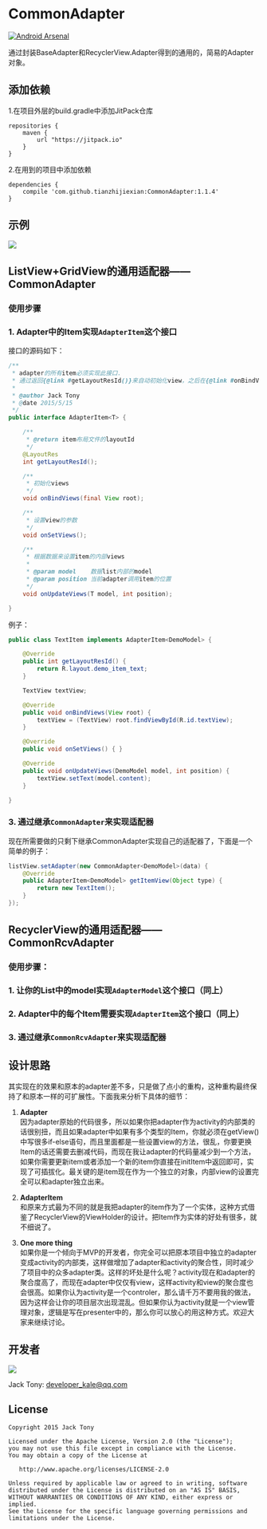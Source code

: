 # CommonAdapter

[![Android Arsenal](https://img.shields.io/badge/Android%20Arsenal-CommonAdapter-brightgreen.svg?style=flat)](http://android-arsenal.com/details/1/1861)  

通过封装BaseAdapter和RecyclerView.Adapter得到的通用的，简易的Adapter对象。  


## 添加依赖  
1.在项目外层的build.gradle中添加JitPack仓库
  
```  
repositories {
	maven {
		url "https://jitpack.io"
	}
}
```    
2.在用到的项目中添加依赖
```  
dependencies {
	compile 'com.github.tianzhijiexian:CommonAdapter:1.1.4'
}    
```
## 示例     
![](./demo/demo.png)

## ListView+GridView的通用适配器——CommonAdapter    

### 使用步骤   

### 1. Adapter中的Item实现`AdapterItem`这个接口    

接口的源码如下：  
```JAVA  
/**
 * adapter的所有item必须实现此接口.
 * 通过返回{@link #getLayoutResId()}来自动初始化view，之后在{@link #onBindViews(View)}中就可以初始化item的内部视图了。<br>
 *
 * @author Jack Tony
 * @date 2015/5/15
 */
public interface AdapterItem<T> {

    /**
     * @return item布局文件的layoutId
     */
    @LayoutRes
    int getLayoutResId();

    /**
     * 初始化views
     */
    void onBindViews(final View root);

    /**
     * 设置view的参数
     */
    void onSetViews();

    /**
     * 根据数据来设置item的内部views
     *
     * @param model    数据list内部的model
     * @param position 当前adapter调用item的位置
     */
    void onUpdateViews(T model, int position);

}  
```  
例子：
```java
public class TextItem implements AdapterItem<DemoModel> {

    @Override
    public int getLayoutResId() {
        return R.layout.demo_item_text;
    }

    TextView textView;

    @Override
    public void onBindViews(View root) {
        textView = (TextView) root.findViewById(R.id.textView);
    }

    @Override
    public void onSetViews() { }

    @Override
    public void onUpdateViews(DemoModel model, int position) {
        textView.setText(model.content);
    }

}
```  

### 3. 通过继承`CommonAdapter`来实现适配器  
现在所需要做的只剩下继承CommonAdapter实现自己的适配器了，下面是一个简单的例子：  
```java
listView.setAdapter(new CommonAdapter<DemoModel>(data) {
    @Override
    public AdapterItem<DemoModel> getItemView(Object type) {
        return new TextItem();
    }
});
```

## RecyclerView的通用适配器——CommonRcvAdapter 
### 使用步骤：  
### 1. 让你的List中的model实现`AdapterModel`这个接口（同上）
### 2. Adapter中的每个Item需要实现`AdapterItem`这个接口（同上）  
### 3. 通过继承`CommonRcvAdapter`来实现适配器  

  
## 设计思路  
其实现在的效果和原本的adapter差不多，只是做了点小的重构，这种重构最终保持了和原本一样的可扩展性。下面我来分析下具体的细节：  

1. **Adapter**  
因为adapter原始的代码很多，所以如果你把adapter作为activity的内部类的话很别扭，而且如果adapter中如果有多个类型的Item，你就必须在getView()中写很多if-else语句，而且里面都是一些设置view的方法，很乱，你要更换Item的话还需要去删减代码，而现在我让adapter的代码量减少到一个方法，如果你需要更新item或者添加一个新的item你直接在initItem中返回即可，实现了可插拔化。最关键的是item现在作为一个独立的对象，内部view的设置完全可以和adapter独立出来。  

2. **AdapterItem**  
和原来方式最为不同的就是我把adapter的item作为了一个实体，这种方式借鉴了RecyclerView的ViewHolder的设计。把Item作为实体的好处有很多，就不细说了。

4. **One more thing**  
如果你是一个倾向于MVP的开发者，你完全可以把原本项目中独立的adapter变成activity的内部类，这样做增加了adapter和activity的聚合性，同时减少了项目中的众多adapter类。这样的坏处是什么呢？activity现在和adapter的聚合度高了，而现在adapter中仅仅有view，这样activity和view的聚合度也会很高。如果你认为activity是一个controler，那么请千万不要用我的做法，因为这样会让你的项目层次出现混乱。但如果你认为activity就是一个view管理对象，逻辑是写在presenter中的，那么你可以放心的用这种方式。欢迎大家来继续讨论。


## 开发者
![](https://avatars3.githubusercontent.com/u/9552155?v=3&s=460)

Jack Tony: <developer_kale@qq.com>  


## License

    Copyright 2015 Jack Tony

    Licensed under the Apache License, Version 2.0 (the "License");
    you may not use this file except in compliance with the License.
    You may obtain a copy of the License at

       http://www.apache.org/licenses/LICENSE-2.0

    Unless required by applicable law or agreed to in writing, software
    distributed under the License is distributed on an "AS IS" BASIS,
    WITHOUT WARRANTIES OR CONDITIONS OF ANY KIND, either express or implied.
    See the License for the specific language governing permissions and
    limitations under the License.

 
